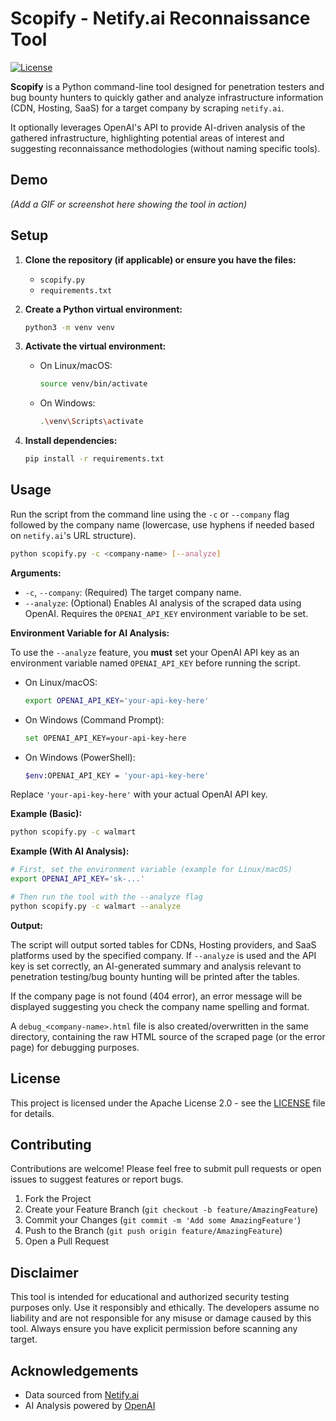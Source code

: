 # Scopify - Netify.ai Reconnaissance Tool

<!-- Placeholder for Badges -->
[![License](https://img.shields.io/badge/License-Apache_2.0-blue.svg)](https://opensource.org/licenses/Apache-2.0)
<!-- Add other badges here (Python version, etc.) -->

**Scopify** is a Python command-line tool designed for penetration testers and bug bounty hunters to quickly gather and analyze infrastructure information (CDN, Hosting, SaaS) for a target company by scraping `netify.ai`.

It optionally leverages OpenAI's API to provide AI-driven analysis of the gathered infrastructure, highlighting potential areas of interest and suggesting reconnaissance methodologies (without naming specific tools).

<!-- Placeholder for Demo/Screenshot -->
## Demo

*(Add a GIF or screenshot here showing the tool in action)*

## Setup

1.  **Clone the repository (if applicable) or ensure you have the files:**
    *   `scopify.py`
    *   `requirements.txt`

2.  **Create a Python virtual environment:**
    ```bash
    python3 -m venv venv
    ```

3.  **Activate the virtual environment:**
    *   On Linux/macOS:
        ```bash
        source venv/bin/activate
        ```
    *   On Windows:
        ```bash
        .\venv\Scripts\activate
        ```

4.  **Install dependencies:**
    ```bash
    pip install -r requirements.txt
    ```

## Usage

Run the script from the command line using the `-c` or `--company` flag followed by the company name (lowercase, use hyphens if needed based on `netify.ai`'s URL structure).

```bash
python scopify.py -c <company-name> [--analyze]
```

**Arguments:**

*   `-c`, `--company`: (Required) The target company name.
*   `--analyze`: (Optional) Enables AI analysis of the scraped data using OpenAI. Requires the `OPENAI_API_KEY` environment variable to be set.

**Environment Variable for AI Analysis:**

To use the `--analyze` feature, you **must** set your OpenAI API key as an environment variable named `OPENAI_API_KEY` before running the script.

*   On Linux/macOS:
    ```bash
    export OPENAI_API_KEY='your-api-key-here'
    ```
*   On Windows (Command Prompt):
    ```bash
    set OPENAI_API_KEY=your-api-key-here
    ```
*   On Windows (PowerShell):
    ```bash
    $env:OPENAI_API_KEY = 'your-api-key-here'
    ```
Replace `'your-api-key-here'` with your actual OpenAI API key.

**Example (Basic):**

```bash
python scopify.py -c walmart
```

**Example (With AI Analysis):**

```bash
# First, set the environment variable (example for Linux/macOS)
export OPENAI_API_KEY='sk-...' 

# Then run the tool with the --analyze flag
python scopify.py -c walmart --analyze 
```

**Output:**

The script will output sorted tables for CDNs, Hosting providers, and SaaS platforms used by the specified company. If `--analyze` is used and the API key is set correctly, an AI-generated summary and analysis relevant to penetration testing/bug bounty hunting will be printed after the tables.

If the company page is not found (404 error), an error message will be displayed suggesting you check the company name spelling and format.

A `debug_<company-name>.html` file is also created/overwritten in the same directory, containing the raw HTML source of the scraped page (or the error page) for debugging purposes.

## License

This project is licensed under the Apache License 2.0 - see the [LICENSE](LICENSE) file for details.

## Contributing

Contributions are welcome! Please feel free to submit pull requests or open issues to suggest features or report bugs.

1. Fork the Project
2. Create your Feature Branch (`git checkout -b feature/AmazingFeature`)
3. Commit your Changes (`git commit -m 'Add some AmazingFeature'`)
4. Push to the Branch (`git push origin feature/AmazingFeature`)
5. Open a Pull Request

## Disclaimer

This tool is intended for educational and authorized security testing purposes only. Use it responsibly and ethically. The developers assume no liability and are not responsible for any misuse or damage caused by this tool. Always ensure you have explicit permission before scanning any target.

## Acknowledgements

*   Data sourced from [Netify.ai](https://www.netify.ai/)
*   AI Analysis powered by [OpenAI](https://openai.com/)
